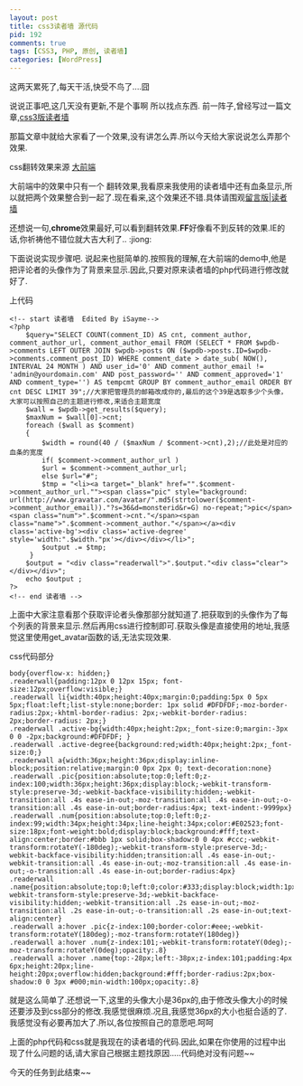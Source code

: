 ```yaml
--- 
layout: post
title: css3读者墙 源代码
pid: 192
comments: true
tags: [CSS3, PHP, 原创, 读者墙]
categories: [WordPress]
---
```

这两天累死了,每天干活,快受不鸟了....囧

说说正事吧,这几天没有更新,不是个事啊 所以找点东西.
前一阵子,曾经写过一篇文章,[css3版读者墙](/2011/06/css3-readerwall.html)

那篇文章中就给大家看了一个效果,没有讲怎么弄.所以今天给大家说说怎么弄那个效果.

css翻转效果来源 [大前端](http://www.daqianduan.com/css3-wordpress-wall/)

大前端中的效果中只有一个 翻转效果,我看原来我使用的读者墙中还有血条显示,所以就把两个效果整合到一起了.现在看来,这个效果还不错.具体请围观[留言版|读者墙](http://isayme.com/message/)

还想说一句,**chrome**效果最好,可以看到翻转效果.**FF**好像看不到反转的效果.IE的话,你祈祷他不错位就大吉大利了.. :jiong: 

下面说说实现步骤吧. 说起来也挺简单的.按照我的理解,在大前端的demo中,他是把评论者的头像作为了背景来显示.因此,只要对原来读者墙的php代码进行修改就好了.

上代码

    <!-- start 读者墙  Edited By iSayme-->
    <?php
        $query="SELECT COUNT(comment_ID) AS cnt, comment_author, comment_author_url, comment_author_email FROM (SELECT * FROM $wpdb->comments LEFT OUTER JOIN $wpdb->posts ON ($wpdb->posts.ID=$wpdb->comments.comment_post_ID) WHERE comment_date > date_sub( NOW(), INTERVAL 24 MONTH ) AND user_id='0' AND comment_author_email != 'admin@yourdomain.com' AND post_password='' AND comment_approved='1' AND comment_type='') AS tempcmt GROUP BY comment_author_email ORDER BY cnt DESC LIMIT 39";//大家把管理员的邮箱改成你的,最后的这个39是选取多少个头像，大家可以按照自己的主题进行修改,来适合主题宽度
        $wall = $wpdb->get_results($query);
        $maxNum = $wall[0]->cnt;
        foreach ($wall as $comment)
        {
            $width = round(40 / ($maxNum / $comment->cnt),2);//此处是对应的血条的宽度
            if( $comment->comment_author_url )
            $url = $comment->comment_author_url;
            else $url="#";
            $tmp = "<li><a target="_blank" href="".$comment->comment_author_url.""><span class="pic" style="background: url(http://www.gravatar.com/avatar/".md5(strtolower($comment->comment_author_email))."?s=36&d=monsterid&r=G) no-repeat;">pic</span><span class="num">".$comment->cnt."</span><span class="name">".$comment->comment_author."</span></a><div class='active-bg'><div class='active-degree' style='width:".$width."px'></div></div></li>";
            $output .= $tmp;
         }
        $output = "<div class="readerwall">".$output."<div class="clear"></div></div>";
        echo $output ;
    ?>
    <!-- end 读者墙 -->
    
上面中大家注意看那个获取评论者头像那部分就知道了.把获取到的头像作为了每个列表的背景来显示.然后再用css进行控制即可.获取头像是直接使用的地址,我感觉这里使用get_avatar函数的话,无法实现效果.

css代码部分

    body{overflow-x: hidden;}
    .readerwall{padding:12px 0 12px 15px; font-size:12px;overflow:visible;}
    .readerwall li{width:40px;height:40px;margin:0;padding:5px 0 5px 5px;float:left;list-style:none;border: 1px solid #DFDFDF;-moz-border-radius:2px;-khtml-border-radius: 2px;-webkit-border-radius: 2px;border-radius: 2px;}
    .readerwall .active-bg{width:40px;height:2px;_font-size:0;margin:-3px 0 0 -2px;background:#DFDFDF; }
    .readerwall .active-degree{background:red;width:40px;height:2px;_font-size:0;}
    .readerwall a{width:36px;height:36px;display:inline-block;position:relative;margin:0 0px 2px 0; text-decoration:none}
    .readerwall .pic{position:absolute;top:0;left:0;z-index:100;width:36px;height:36px;display:block;-webkit-transform-style:preserve-3d;-webkit-backface-visibility:hidden;-webkit-transition:all .4s ease-in-out;-moz-transition:all .4s ease-in-out;-o-transition:all .4s ease-in-out;border-radius:4px; text-indent:-9999px}
    .readerwall .num{position:absolute;top:0;left:0;z-index:99;width:34px;height:34px;line-height:34px;color:#E02523;font-size:18px;font-weight:bold;display:block;background:#fff;text-align:center;border:#bbb 1px solid;box-shadow:0 0 4px #ccc;-webkit-transform:rotateY(-180deg);-webkit-transform-style:preserve-3d;-webkit-backface-visibility:hidden;transition:all .4s ease-in-out;-webkit-transition:all .4s ease-in-out;-moz-transition:all .4s ease-in-out;-o-transition:all .4s ease-in-out;border-radius:4px}
    .readerwall .name{position:absolute;top:0;left:0;color:#333;display:block;width:1px;height:1px;overflow:hidden;-webkit-transform-style:preserve-3d;-webkit-backface-visibility:hidden;-webkit-transition:all .2s ease-in-out;-moz-transition:all .2s ease-in-out;-o-transition:all .2s ease-in-out;text-align:center}
    .readerwall a:hover .pic{z-index:100;border-color:#eee;-webkit-transform:rotateY(180deg);-moz-transform:rotateY(180deg)}
    .readerwall a:hover .num{z-index:101;-webkit-transform:rotateY(0deg);-moz-transform:rotateY(0deg);opacity:.8}
    .readerwall a:hover .name{top:-28px;left:-38px;z-index:101;padding:4px 6px;height:20px;line-height:20px;overflow:hidden;background:#fff;border-radius:2px;box-shadow:0 0 3px #000;min-width:100px;opacity:.8}

就是这么简单了.还想说一下,这里的头像大小是36px的,由于修改头像大小的时候还要涉及到css部分的修改.我感觉很麻烦.况且,我感觉36px的大小也挺合适的了.我感觉没有必要再加大了.所以,各位按照自己的意愿吧.呵呵

上面的php代码和css就是我现在的读者墙的代码.因此,如果在你使用的过程中出现了什么问题的话,请大家自己根据主题找原因.....代码绝对没有问题~~

今天的任务到此结束~~
